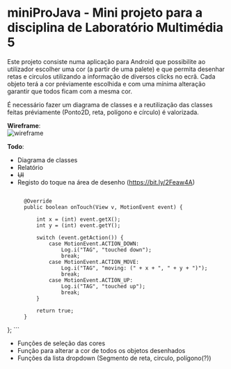 # miniProJava - Mini projeto para a disciplina de Laboratório Multimédia 5


Este projeto consiste numa aplicação para Android que possibilite ao utilizador escolher uma cor (a partir de uma palete) e que permita desenhar retas e circulos utilizando a informação de diversos clicks no ecrã.
Cada objeto terá a cor préviamente escolhida e com uma mínima alteração garantir que todos ficam com a mesma cor.

É necessário fazer um diagrama de classes e a reutilização das classes feitas préviamente (Ponto2D, reta, polígono e círculo) é valorizada.

**Wireframe**:  
![wireframe](https://github.com/Pantaleao/miniProJava/blob/master/wireframes/wireframe.png)
  
**Todo**:  
* Diagrama de classes
* Relatório
* ~~UI~~
* Registo do toque na área de desenho (https://bit.ly/2Feaw4A)  
  ``` private View.OnTouchListener handleTouch = new View.OnTouchListener() {

    @Override
    public boolean onTouch(View v, MotionEvent event) {

        int x = (int) event.getX();
        int y = (int) event.getY();

        switch (event.getAction()) {
            case MotionEvent.ACTION_DOWN:
                Log.i("TAG", "touched down");
                break;
            case MotionEvent.ACTION_MOVE:
                Log.i("TAG", "moving: (" + x + ", " + y + ")");
                break;
            case MotionEvent.ACTION_UP:
                Log.i("TAG", "touched up");
                break;
        }

        return true;
    }
}; ```
* Funções de seleção das cores
* Função para alterar a cor de todos os objetos desenhados
* Funções da lista dropdown (Segmento de reta, circulo, polígono(?))
